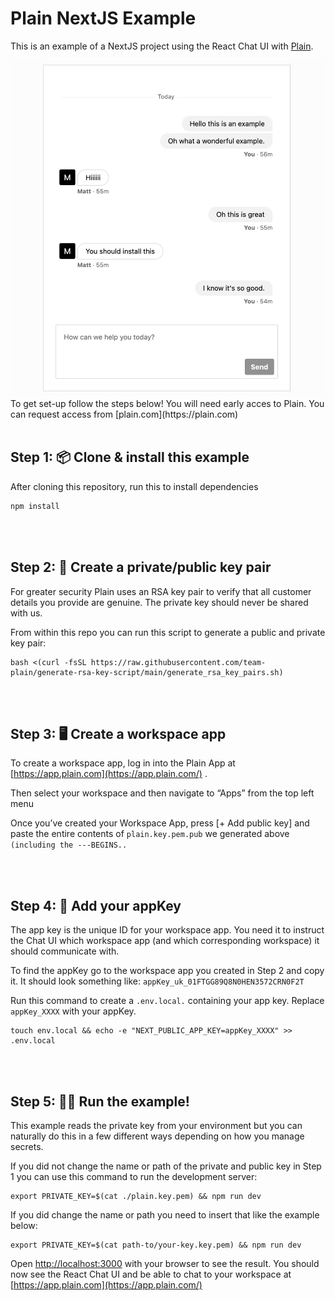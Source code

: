 # Plain NextJS Example

This is an example of a NextJS project using the React Chat UI with [Plain](https://plain.com).

<img src="/public/chat.png" width="600" />

<br /> 
To get set-up follow the steps below! You will need early acces to Plain. You can request access from [plain.com](https://plain.com)
<br /> <br />

## Step 1: 📦 Clone & install this example

After cloning this repository, run this to install dependencies

```bash
npm install
```

<br /> <br />

## Step 2: 🔐 Create a private/public key pair

For greater security Plain uses an RSA key pair to verify that all customer details you provide are genuine. The private key should never be shared with us.

From within this repo you can run this script to generate a public and private key pair:

```
bash <(curl -fsSL https://raw.githubusercontent.com/team-plain/generate-rsa-key-script/main/generate_rsa_key_pairs.sh)
```

<br /> <br />

## Step 3: 🖥 Create a workspace app

To create a workspace app, log in into the Plain App at [https://app.plain.com](https://app.plain.com/) .

Then select your workspace and then navigate to “Apps” from the top left menu

Once you’ve created your Workspace App, press [+ Add public key] and paste the entire contents of `plain.key.pem.pub` we generated above `(including the ---BEGINS..`

<br /> <br />

## Step 4: 🔑 Add your appKey

The app key is the unique ID for your workspace app. You need it to instruct the Chat UI which workspace app (and which corresponding workspace) it should communicate with.

To find the appKey go to the workspace app you created in Step 2 and copy it. It should look something like: `appKey_uk_01FTGG89Q8N0HEN3572CRN0F2T`

Run this command to create a `.env.local.` containing your app key. Replace `appKey_XXXX` with your appKey.

```
touch env.local && echo -e "NEXT_PUBLIC_APP_KEY=appKey_XXXX" >> .env.local
```

<br /> <br />

## Step 5: 🏃‍♀️ Run the example!

This example reads the private key from your environment but you can naturally do this in a few different ways depending on how you manage secrets.

If you did not change the name or path of the private and public key in Step 1 you can use this command to run the development server:

```
export PRIVATE_KEY=$(cat ./plain.key.pem) && npm run dev
```

If you did change the name or path you need to insert that like the example below:

```
export PRIVATE_KEY=$(cat path-to/your-key.key.pem) && npm run dev
```

Open [http://localhost:3000](http://localhost:3000) with your browser to see the result. You should now see the React Chat UI and be able to chat to your workspace at [https://app.plain.com](https://app.plain.com/)

<br /> <br />
